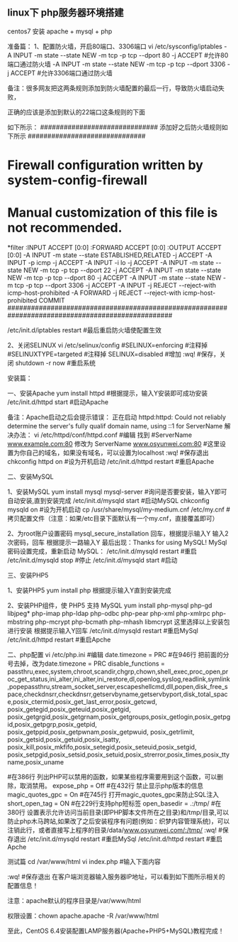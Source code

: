 ## linux下 php服务器环境搭建
centos7 安装 apache + mysql + php

准备篇：
1、配置防火墙，开启80端口、3306端口
vi /etc/sysconfig/iptables
-A INPUT -m state --state NEW -m tcp -p tcp --dport 80 -j ACCEPT   #允许80端口通过防火墙
-A INPUT -m state --state NEW -m tcp -p tcp --dport 3306 -j ACCEPT   #允许3306端口通过防火墙

备注：很多网友把这两条规则添加到防火墙配置的最后一行，导致防火墙启动失败，

正确的应该是添加到默认的22端口这条规则的下面

如下所示：
############################## 添加好之后防火墙规则如下所示 ##############################
# Firewall configuration written by system-config-firewall
# Manual customization of this file is not recommended.
*filter
:INPUT ACCEPT [0:0]
:FORWARD ACCEPT [0:0]
:OUTPUT ACCEPT [0:0]
-A INPUT -m state --state ESTABLISHED,RELATED -j ACCEPT
-A INPUT -p icmp -j ACCEPT
-A INPUT -i lo -j ACCEPT
-A INPUT -m state --state NEW -m tcp -p tcp --dport 22 -j ACCEPT
-A INPUT -m state --state NEW -m tcp -p tcp --dport 80 -j ACCEPT
-A INPUT -m state --state NEW -m tcp -p tcp --dport 3306 -j ACCEPT
-A INPUT -j REJECT --reject-with icmp-host-prohibited
-A FORWARD -j REJECT --reject-with icmp-host-prohibited
COMMIT
##################################################################################################

/etc/init.d/iptables restart  #最后重启防火墙使配置生效

2、关闭SELINUX
vi /etc/selinux/config
#SELINUX=enforcing       #注释掉
#SELINUXTYPE=targeted    #注释掉
SELINUX=disabled         #增加
:wq!  #保存，关闭
shutdown -r now   #重启系统


安装篇：

一、安装Apache
yum install httpd    #根据提示，输入Y安装即可成功安装
/etc/init.d/httpd start  #启动Apache

备注：Apache启动之后会提示错误：
正在启动 httpd:httpd: Could not reliably determine the server's fully qualif domain name, using ::1 for ServerName
解决办法：
vi /etc/httpd/conf/httpd.conf   #编辑
找到  #ServerName www.example.com:80
修改为 ServerName www.osyunwei.com:80  #这里设置为你自己的域名，如果没有域名，可以设置为localhost
:wq!    #保存退出
chkconfig httpd on   #设为开机启动
/etc/init.d/httpd restart  #重启Apache

二、安装MySQL

1、安装MySQL
yum install mysql mysql-server   #询问是否要安装，输入Y即可自动安装,直到安装完成
/etc/init.d/mysqld start   #启动MySQL
chkconfig mysqld on   #设为开机启动
cp /usr/share/mysql/my-medium.cnf   /etc/my.cnf  #拷贝配置文件（注意：如果/etc目录下面默认有一个my.cnf，直接覆盖即可）

2、为root账户设置密码
mysql_secure_installation
回车，根据提示输入Y
输入2次密码，回车
根据提示一路输入Y
最后出现：Thanks for using MySQL!
MySql密码设置完成，重新启动 MySQL：
/etc/init.d/mysqld restart #重启
/etc/init.d/mysqld stop   #停止
/etc/init.d/mysqld start #启动

三、安装PHP5

1、安装PHP5
yum install php
根据提示输入Y直到安装完成

2、安装PHP组件，使 PHP5 支持 MySQL
yum install php-mysql php-gd libjpeg* php-imap php-ldap php-odbc php-pear php-xml php-xmlrpc php-mbstring php-mcrypt php-bcmath php-mhash libmcrypt
这里选择以上安装包进行安装
根据提示输入Y回车
/etc/init.d/mysqld restart  #重启MySql
/etc/init.d/httpd restart  #重启Apche

二、php配置
vi  /etc/php.ini   #编辑
date.timezone = PRC     #在946行 把前面的分号去掉，改为date.timezone = PRC
disable_functions = passthru,exec,system,chroot,scandir,chgrp,chown,shell_exec,proc_open,proc_get_status,ini_alter,ini_alter,ini_restore,dl,openlog,syslog,readlink,symlink,popepassthru,stream_socket_server,escapeshellcmd,dll,popen,disk_free_space,checkdnsrr,checkdnsrr,getservbyname,getservbyport,disk_total_space,posix_ctermid,posix_get_last_error,posix_getcwd, posix_getegid,posix_geteuid,posix_getgid, posix_getgrgid,posix_getgrnam,posix_getgroups,posix_getlogin,posix_getpgid,posix_getpgrp,posix_getpid, posix_getppid,posix_getpwnam,posix_getpwuid, posix_getrlimit, posix_getsid,posix_getuid,posix_isatty, posix_kill,posix_mkfifo,posix_setegid,posix_seteuid,posix_setgid, posix_setpgid,posix_setsid,posix_setuid,posix_strerror,posix_times,posix_ttyname,posix_uname

#在386行 列出PHP可以禁用的函数，如果某些程序需要用到这个函数，可以删除，取消禁用。
expose_php = Off        #在432行 禁止显示php版本的信息
magic_quotes_gpc = On   #在745行 打开magic_quotes_gpc来防止SQL注入
short_open_tag = ON     #在229行支持php短标签
open_basedir = .:/tmp/  #在380行 设置表示允许访问当前目录(即PHP脚本文件所在之目录)和/tmp/目录,可以防止php木马跨站,如果改了之后安装程序有问题(例如：织梦内容管理系统)，可以注销此行，或者直接写上程序的目录/data/www.osyunwei.com/:/tmp/
:wq!  #保存退出
/etc/init.d/mysqld restart  #重启MySql
/etc/init.d/httpd restart   #重启Apche

测试篇
cd  /var/www/html
vi index.php   #输入下面内容
<?php
phpinfo();
?>
:wq!  #保存退出
在客户端浏览器输入服务器IP地址，可以看到如下图所示相关的配置信息！



注意：apache默认的程序目录是/var/www/html

权限设置：chown apache.apache -R /var/www/html

至此，CentOS 6.4安装配置LAMP服务器(Apache+PHP5+MySQL)教程完成！
